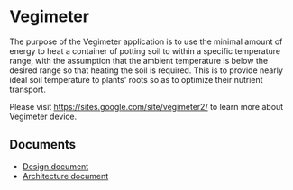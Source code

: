 <!--- -*- coding: utf-8; mode: markdown; -*- --->

Vegimeter
=========

The purpose of the Vegimeter application is to use the minimal amount of energy
to heat a container of potting soil to within a specific temperature range, with
the assumption that the ambient temperature is below the desired range so that
heating the soil is required. This is to provide nearly ideal soil temperature
to plants' roots so as to optimize their nutrient transport.

Please visit <https://sites.google.com/site/vegimeter2/> to learn more about
Vegimeter device.

Documents
---------

* [Design document](https://docs.google.com/document/d/15U6fNcfc0FeTir46BejYtf14oOK8b4B83Xh8CfdANuI/edit)
* [Architecture document](https://docs.google.com/drawings/d/1-p6k4T24JzqQ8bxHXnyh6eOs4cmtS7jffa-5HD3LI7g/edit)
